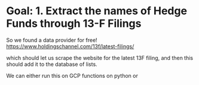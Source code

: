 # Goal: 1. Extract the names of Hedge Funds through 13-F Filings

So we found a data provider for free!
https://www.holdingschannel.com/13f/latest-filings/

which should let us scrape the website for the latest 13F filing, and then this should add it to the database of lists.

We can either run this on GCP functions on python 
or